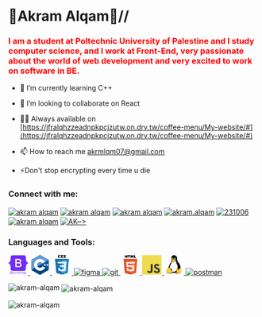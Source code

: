 <h1 align="left">👾Akram Alqam👋//</h1>
<h3 align="left" style="color:red;">I am a student at Poltechnic University of Palestine and I study computer science, and I work at Front-End, very passionate about the world of web development and very excited to work on software in BE.</h3>

- 🌱 I’m currently learning C++

- 👯 I’m looking to collaborate on React

- 👨‍💻 Always available on [https://jfralqhzzeadnpkpcjzutw.on.drv.tw/coffee-menu/My-website/#](https://jfralqhzzeadnpkpcjzutw.on.drv.tw/coffee-menu/My-website/#)

- 📫 How to reach me akrmlqm07@gmail.com

- ⚡Don't stop encrypting every time u die

<h3 align="left">Connect with me:</h3>
<p align="left">
<a href="https://codepen.io/akram alqam" target="blank"><img align="center" src="https://raw.githubusercontent.com/rahuldkjain/github-profile-readme-generator/master/src/images/icons/Social/codepen.svg" alt="akram alqam" height="30" width="40" /></a>
<a href="https://linkedin.com/in/akram alqam" target="blank"><img align="center" src="https://raw.githubusercontent.com/rahuldkjain/github-profile-readme-generator/master/src/images/icons/Social/linked-in-alt.svg" alt="akram alqam" height="30" width="40" /></a>
<a href="https://stackoverflow.com/users/akram alqam" target="blank"><img align="center" src="https://raw.githubusercontent.com/rahuldkjain/github-profile-readme-generator/master/src/images/icons/Social/stack-overflow.svg" alt="akram alqam" height="30" width="40" /></a>
<a href="https://instagram.com/akram.alqam" target="blank"><img align="center" src="https://raw.githubusercontent.com/rahuldkjain/github-profile-readme-generator/master/src/images/icons/Social/instagram.svg" alt="akram.alqam" height="30" width="40" /></a>
<a href="https://codeforces.com/profile/231006" target="blank"><img align="center" src="https://raw.githubusercontent.com/rahuldkjain/github-profile-readme-generator/master/src/images/icons/Social/codeforces.svg" alt="231006" height="30" width="40" /></a>
<a href="https://www.leetcode.com/akram alqam" target="blank"><img align="center" src="https://raw.githubusercontent.com/rahuldkjain/github-profile-readme-generator/master/src/images/icons/Social/leet-code.svg" alt="akram alqam" height="30" width="40" /></a>
<a href="https://discord.gg/AK~>" target="blank"><img align="center" src="https://raw.githubusercontent.com/rahuldkjain/github-profile-readme-generator/master/src/images/icons/Social/discord.svg" alt="AK~>" height="30" width="40" /></a>
</p>

<h3 align="left">Languages and Tools:</h3>
<p align="left"> <a href="https://getbootstrap.com" target="_blank" rel="noreferrer"> <img src="https://raw.githubusercontent.com/devicons/devicon/master/icons/bootstrap/bootstrap-plain-wordmark.svg" alt="bootstrap" width="40" height="40"/> </a> <a href="https://www.w3schools.com/cpp/" target="_blank" rel="noreferrer"> <img src="https://raw.githubusercontent.com/devicons/devicon/master/icons/cplusplus/cplusplus-original.svg" alt="cplusplus" width="40" height="40"/> </a> <a href="https://www.w3schools.com/css/" target="_blank" rel="noreferrer"> <img src="https://raw.githubusercontent.com/devicons/devicon/master/icons/css3/css3-original-wordmark.svg" alt="css3" width="40" height="40"/> </a> <a href="https://www.figma.com/" target="_blank" rel="noreferrer"> <img src="https://www.vectorlogo.zone/logos/figma/figma-icon.svg" alt="figma" width="40" height="40"/> </a> <a href="https://git-scm.com/" target="_blank" rel="noreferrer"> <img src="https://www.vectorlogo.zone/logos/git-scm/git-scm-icon.svg" alt="git" width="40" height="40"/> </a> <a href="https://www.w3.org/html/" target="_blank" rel="noreferrer"> <img src="https://raw.githubusercontent.com/devicons/devicon/master/icons/html5/html5-original-wordmark.svg" alt="html5" width="40" height="40"/> </a> <a href="https://developer.mozilla.org/en-US/docs/Web/JavaScript" target="_blank" rel="noreferrer"> <img src="https://raw.githubusercontent.com/devicons/devicon/master/icons/javascript/javascript-original.svg" alt="javascript" width="40" height="40"/> </a> <a href="https://www.linux.org/" target="_blank" rel="noreferrer"> <img src="https://raw.githubusercontent.com/devicons/devicon/master/icons/linux/linux-original.svg" alt="linux" width="40" height="40"/> </a> <a href="https://postman.com" target="_blank" rel="noreferrer"> <img src="https://www.vectorlogo.zone/logos/getpostman/getpostman-icon.svg" alt="postman" width="40" height="40"/> </a> </p>

<p><img align="left" src="https://github-readme-stats.vercel.app/api/top-langs?username=akram-alqam&show_icons=true&locale=en&layout=compact" alt="akram-alqam" /></p>

<p>&nbsp;<img align="center" src="https://github-readme-stats.vercel.app/api?username=akram-alqam&show_icons=true&locale=en" alt="akram-alqam" /></p>

<p><img align="center" src="https://github-readme-streak-stats.herokuapp.com/?user=akram-alqam&" alt="akram-alqam" /></p>
